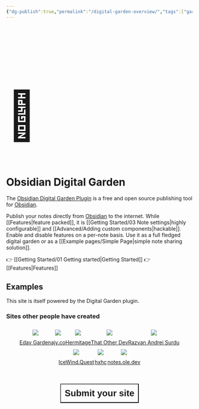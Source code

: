 ```yaml
---
{"dg-publish":true,"permalink":"/digital-garden-overview/","tags":["gardenEntry"],"dgShowInlineTitle":false}
---
```



<h1 style="font-size: 128px">🏡</h1>

# Obsidian Digital Garden

The  [Obsidian Digital Garden Plugin](https://github.com/oleeskild/obsidian-digital-garden) is a free and open source publishing tool for [Obsidian](https://obsidian.md). 

Publish your notes directly from [Obsidian](https://obsidian.md/) to the internet. While [[Features\|feature packed]], it is [[Getting Started/03 Note settings\|highly configurable]] and [[Advanced/Adding custom components\|hackable]]. Enable and disable features on a per-note basis. Use it as a full fledged digital garden or as a  [[Example pages/Simple Page\|simple note sharing solution]].

👉 [[Getting Started/01 Getting started\|Getting Started]]
👉 [[Features\|Features]]
<div style="display:none; justify-content: center; cursor: pointer;">
	<a href="/getting-started/01-getting-started/">
		<button style=" font-size: 32px; padding: 10px 20px; height: fit-content; margin-top: 20px; margin-bottom: 40px; background: var(--text-accent); font-weight: 600; color: var(--text-on-accent); cursor: pointer;">
			GETTING STARTED
		</button>
	</a>
</div>


## Examples
This site is itself powered by the Digital Garden plugin. 

### Sites other people have created

<div style="display: flex; flex-wrap: wrap; align-items: center; justify-content: center;">
	<div style="display: flex; flex-direction: column; justify-content: center;align-items:center;">
			<img style="padding: 10px" src="https://res.cloudinary.com/dix4ngy25/image/upload/c_scale,r_8,w_300/v1668690350/dgdocs/CleanShot_2022-11-17_at_14.05.20_2x.png"/>
			<a href="https://edav-garden.netlify.app/" target="_blank">Edav Garden</a>
	</div>
	<div style="display: flex; flex-direction: column; justify-content: center;align-items:center;">
		<img style="padding: 10px" src="https://res.cloudinary.com/dix4ngy25/image/upload/c_scale,r_8,w_300/v1668500110/dgdocs/CleanShot_2022-11-15_at_09.14.26_2x.png"/>
		<a href="https://ajy.co/" target="_blank">ajy.co</a>
	</div>
<div style="display: flex; flex-direction: column; justify-content: center;align-items:center;">
		<img style="padding: 10px" src="https://res.cloudinary.com/dix4ngy25/image/upload/c_scale,r_8,w_300/v1672992556/dgdocs/CleanShot_2023-02-05_at_20.18.45_2x"/>
		<a href="https://hermitage.utsob.me/" target="_blank">Hermitage</a>
	</div>
	<div style="display: flex; flex-direction: column; justify-content: center;align-items:center;">
		<img style="padding: 10px" src="https://res.cloudinary.com/dix4ngy25/image/upload/c_scale,r_8,w_300/v1668068263/dgdocs/CleanShot_2022-11-10_at_09.17.28_2x.png"/>
		<a href="https://notes.thatother.dev/" target="_blank">That Other Dev</a>
	</div>
	<div style="display: flex; flex-direction: column; justify-content: center;align-items:center;">
		<img style="padding: 10px" src="https://res.cloudinary.com/dix4ngy25/image/upload/c_scale,r_8,w_300/v1668500118/dgdocs/CleanShot_2022-11-15_at_09.14.17_2x.png"/>
		<a href="https://razvan-andrei-surdu.eu/" target="_blank">Razvan Andrei Surdu</a>
	</div>
	<div style="display: flex; flex-direction: column; justify-content: center;align-items: center">
		<img style="padding: 10px" src="https://res.cloudinary.com/dix4ngy25/image/upload/c_scale,r_8,w_300/v1668068103/dgdocs/CleanShot_2023-02-05_at_20.17.02_2x"/>
		<a href="https://icewind.quest/" target="_blank">IceWind.Quest</a>
	</div>
	<div style="display: flex; flex-direction: column; justify-content: center;align-items:center;">
		<img style="padding: 10px" src="https://res.cloudinary.com/dix4ngy25/image/upload/c_scale,r_8,w_300/v1668068358/dgdocs/CleanShot_2022-11-10_at_09.19.06_2x.png"/>
		<a href="https://notes.hxhc.xyz/" target="_blank">hxhc</a>
	</div>
	<div style="display: flex; flex-direction: column; justify-content: center;align-items:center;">
		<img style="padding: 10px" src="https://res.cloudinary.com/dix4ngy25/image/upload/c_scale,r_8,w_300/v1671387169/dgdocs/CleanShot_2022-12-18_at_19.12.28_2x.png"/>
		<a href="https://notes.ole.dev/" target="_blank">notes.ole.dev</a>
	</div>
</div>


<div style="display: flex; justify-content: center; cursor: pointer;">
	<a href="https://github.com/oleeskild/obsidian-digital-garden/issues/55" target="_blank">
		<button style=" font-size: 24px; padding: 10px; height: fit-content; margin-top: 50px; background: var(--text-accent); font-weight: 600; color: var(--text-on-accent); cursor: pointer; ">
			Submit your site
		</button>
	</a>
</div>

